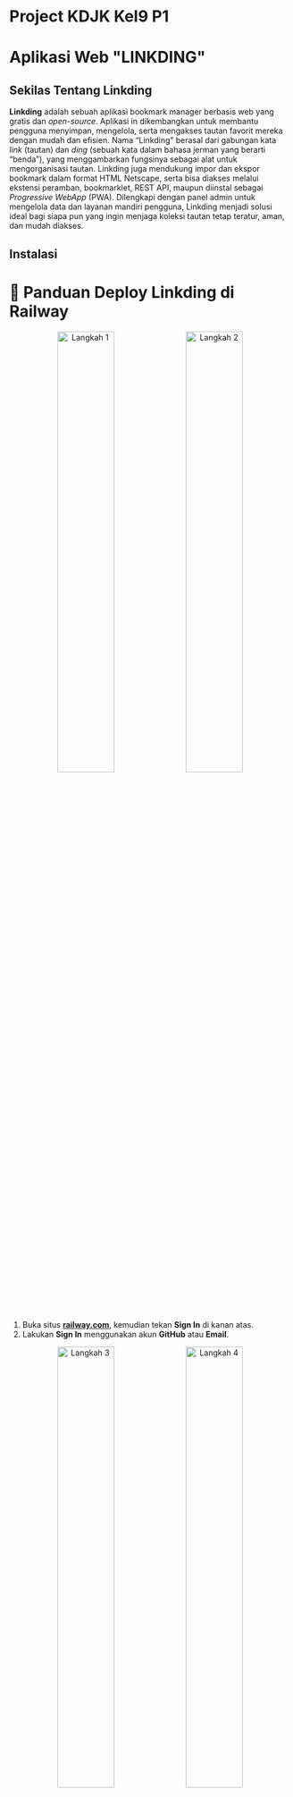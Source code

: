 # Project KDJK Kel9 P1

# Aplikasi Web "LINKDING"

## Sekilas Tentang Linkding

**Linkding** adalah sebuah aplikasi bookmark  manager berbasis web yang gratis dan *open-source*. Aplikasi in dikembangkan untuk membantu pengguna menyimpan, mengelola, serta mengakses tautan favorit mereka dengan mudah dan efisien. Nama “Linkding” berasal dari gabungan kata *link* (tautan) dan *ding* (sebuah kata dalam bahasa jerman yang berarti “benda”), yang menggambarkan fungsinya sebagai alat untuk mengorganisasi tautan. Linkding juga mendukung impor dan ekspor bookmark dalam format HTML Netscape, serta bisa diakses melalui ekstensi peramban, bookmarklet, REST API, maupun diinstal sebagai *Progressive WebApp* (PWA). Dilengkapi dengan panel admin untuk mengelola data dan layanan mandiri pengguna, Linkding menjadi solusi ideal bagi siapa pun yang ingin menjaga koleksi tautan tetap teratur, aman, dan mudah diakses.


## Instalasi 
# 🚀 Panduan Deploy Linkding di Railway

<p align="center">
  <img src="https://github.com/user-attachments/assets/b3558f1a-b66b-4077-85f0-88dded4af6a6" alt="Langkah 1" width="45%" />
  <img src="https://github.com/user-attachments/assets/1c555b76-f3c7-4637-857b-b35d89ee3104" alt="Langkah 2" width="45%" />
</p>


1. Buka situs [**railway.com**](https://railway.com), kemudian tekan **Sign In** di kanan atas.  
2. Lakukan **Sign In** menggunakan akun **GitHub** atau **Email**.  

<p align="center">
  <img src="https://github.com/user-attachments/assets/0432ff09-9b0b-4009-b0e4-1c1e5eb277d9" alt="Langkah 3" width="45%" />
  <img src="https://github.com/user-attachments/assets/86563b2c-eb4c-44db-b4ba-3c9d27c519fc" alt="Langkah 4" width="45%" />
</p>

3. Setelah berhasil masuk, buka **Dashboard** di kanan atas.  
4. Tekan tombol **Create New Project**.  

<p align="center">
  <img src="https://github.com/user-attachments/assets/2f4d8e08-64e2-41e1-84c7-7bccb2b664b6" alt="Langkah 5" width="45%" />
  <img src="https://github.com/user-attachments/assets/10120648-94a5-46b5-b3f6-1b0d72d0a098" alt="Langkah 6" width="45%" />
</p>

5. Pilih opsi **Docker Image**.  
6. Masukkan `sissbruecker/linkding:1.44.1-plus-alpine` sebagai sumber image Linkding.  

<p align="center">
  <img src="https://github.com/user-attachments/assets/70510fe0-6bde-48a8-a627-568642952b0b" alt="Langkah 7" width="45%" />
  <img src="https://github.com/user-attachments/assets/faa826f2-193e-494c-b995-4286e62e50eb" alt="Langkah 8" width="45%" />
</p>

7. Tunggu hingga Railway memuat Docker image Linkding.  
8. Setelah image berhasil dimuat, buka tab **Variables**.  

<p align="center">
  <img src="https://github.com/user-attachments/assets/756851fd-bd69-4fc5-b614-7a9ec44fb369" alt="Langkah 9" width="45%" />
  <img src="https://github.com/user-attachments/assets/6948a12d-ffc8-4ee9-8236-04e6e8ee70e0" alt="Langkah 10" width="45%" />
</p>

9. Tekan tombol **Raw Editor**.
10. Masukkan environment variable berikut:  

    ```env
    PORT="9090"
    LD_BIND_ADDRESS="0.0.0.0"
    LD_PORT="$PORT"
    LD_SUPERUSER_NAME="kelompok9"
    LD_SUPERUSER_PASSWORD="987654321"
    ```
<p align="center">
  <img src="https://github.com/user-attachments/assets/28e2fc13-254d-4e80-8e01-620c78751afa" alt="Langkah 11" width="45%" />
  <img src="https://github.com/user-attachments/assets/1cde559f-a0b0-47bb-b7d2-5133f238a1b5" alt="Langkah 12" width="45%" />
</p>

11. Tekan tombol **Update Variables** (berwarna biru).  
12. Setelah di-update, akan muncul notifikasi di kiri atas.
    
<p align="center">
  <img src="https://github.com/user-attachments/assets/5ee5b21d-5087-4db3-bb61-e06a2b91ea2a" alt="Langkah 13" width="45%" />
  <img src="https://github.com/user-attachments/assets/ecbbdcba-4e77-4272-80bd-06022ccf209b" alt="Langkah 14" width="45%" />
</p>

13. Tekan tombol **Deploy** pada notifikasi tersebut untuk menyimpan perubahan.  
14. Setelah proses deploy selesai, buka tab **Settings**.  

<p align="center">
  <img src="https://github.com/user-attachments/assets/fabb5e67-94df-44ac-8294-52c298a66f31" alt="Langkah 15" width="45%" />
  <img src="https://github.com/user-attachments/assets/70c94e7e-60d0-4214-a1e8-2ca01864b29b" alt="Langkah 16" width="45%" />
</p>

15. Pada bagian **Networking**, tekan tombol **Generate Domain** untuk membuat link situs.  
16. 🎉 **Link Hosting Linkding berhasil dideploy!**









## Cara Pemakaian

- Tampilan aplikasi web
1. Landing Page
   ![Halaman utama](https://github.com/bunyamin88/Projek_KDJK_kel5_P1/blob/main/SS%20Web/Screenshot%202024-10-10%20140835.png)
   Tampilan utama aplikasi web memberikan pengguna akses langsung ke fitur-fitur utama aplikasi. Pada halaman ini, pengguna dapat melihat menu navigasi, dan dari sana pengguna bisa mengakses berbagai bagian aplikasi seperti koleksi data dan lainnya.

- Fungsi-fungsi utama
2. Login
   ![Halaman user](https://github.com/bunyamin88/Projek_KDJK_kel5_P1/blob/main/SS%20Web/Screenshot%202024-10-10%20142736.png)
   Untuk dapat menggunakan fitur secara penuh, pengguna perlu melakukan login. Di halaman user settings ini, pengguna akan melakukan autentikasi, biasanya dengan username dan password yang telah ditentukan.
   
3. Collections
   ![Halaman Collection](https://github.com/bunyamin88/Projek_KDJK_kel5_P1/blob/main/SS%20Web/Screenshot%202024-10-10%20191618.png)
   xxx
   
- Isi dengan data real/dummy (jangan kosongan) dan sertakan beberapa screenshot
4. Create New Data
   ![membuat data 1](https://github.com/bunyamin88/Projek_KDJK_kel5_P1/blob/main/SS%20Web/Screenshot%202024-10-10%20192004.png)
   ![membuat data 2](https://github.com/bunyamin88/Projek_KDJK_kel5_P1/blob/main/SS%20Web/Screenshot%202024-10-10%20192102.png)
  xxx
  
5. Customize
   ![Halaman kustomisasi](https://github.com/bunyamin88/Projek_KDJK_kel5_P1/blob/main/SS%20Web/Screenshot%202024-10-10%20191645.png)
   Aplikasi ini memungkinkan pengguna untuk mengkustomisasi tampilan web sesuai dengan preferensi mereka. Pengguna dapat mengubah tema, tata letak, atau warna antarmuka aplikasi.
   
6. Shortcut
    ![Shortcut](https://github.com/bunyamin88/Projek_KDJK_kel5_P1/blob/main/SS%20Web/Screenshot%202024-10-10%20191656.png)
   xxxx

**Tips Penggunaaan**: 
Untuk memaksimalkan penggunaan aplikasi web ini, pastikan untuk login terlebih dahulu agar dapat mengakses semua fitur, serta gunakan shortcut untuk navigasi yang lebih cepat. Di bagian *Collections*, kelola data dengan cermat dan selalu simpan perubahan setelah mengedit. Jika baru mencoba fitur baru, gunakan data dummy terlebih dahulu agar data real tetap aman. Manfaatkan fitur kustomisasi tampilan, seperti *dark mode* atau pengaturan font, untuk kenyamanan penggunaan, terutama jika digunakan dalam waktu lama. Terakhir, pantau log aktivitas secara berkala untuk memantau perubahan atau aktivitas yang terjadi di aplikasi.

## Fitur/Penggunaan App
<img width="1519" height="740" alt="image" src="https://github.com/user-attachments/assets/5599a19f-83f2-4f64-8257-20a58e409e7d" />

### Bookmarks 
“tugassss” dan “nala” adalah dua bookmark yang berhasil ditambahkan oleh pengguna. Masing-masing bookmark memiliki tag berbeda (#2 dan #nala) untuk mengelompokkan topik.
Setiap bookmark bisa:
- View: membuka link di tab baru.
- Edit: mengubah judul, tag, atau deskripsi.
- Archive: menandai link agar tidak tampil di daftar utama.
- Remove: menghapus link dari sistem.

Ini menunjukkan bahwa fungsi CRUD (Create, Read, Update, Delete) dalam aplikasi Linkding berjalan normal.

### Kolom pencarian (search)
“Search for words or #tags” disini kita bisa mengetik kata kunci atau tag seperti “tugas” atau “#2” untuk memfilter bookmark tertentu. Fitur ini membantu pengguna menemukan link dengan cepat tanpa harus scroll panjang.

### Tags (kanan bawah)
Terdapat dua tag aktif:
- 2
- Nala

Tag ini muncul otomatis dari setiap bookmark yang dibuat. Klik salah satu tag (misalnya “2”), maka aplikasi hanya menampilkan bookmark dengan tag tersebut. Fungsi tag ini mirip seperti “kategori” di aplikasi pencatat atau bookmark online lainnya seperti Pocket atau Raindrop.

### Bundles (kanan atas)
Di sini muncul satu bundle bernama “nala”.
Bundle digunakan untuk mengelompokkan beberapa tag menjadi satu grup besar. Contohnya, bundle “Kuliah” bisa berisi tag #tugas, #referensi, dan #deadline. Ini memudahkan pengguna untuk mengelola banyak tag sekaligus.

### Navigasi dan antarmuka
Di bawah daftar bookmark ada navigasi: “Previous | 1 | Next”
Menandakan bahwa aplikasi sudah siap menampilkan bookmark dalam jumlah banyak dengan sistem pagination (halaman 1, 2, dst). Tombol di bagian atas:
- Add Bookmark: untuk menambah data baru.
- Settings: mengatur preferensi aplikasi (seperti API key, tampilan, dan backup data).
- Logout: keluar dari akun pengguna.


## Pembahasan
Linkding adalah aplikasi web open-source untuk mengelola dan menyimpan tautan atau bookmark. Fungsinya mirip seperti layanan “Pocket” atau “Raindrop.io”, namun Linkding bisa di-host secara mandiri di server pribadi atau platform seperti Docker dan Railway. Aplikasi ini memungkinkan pengguna untuk menyimpan, menandai (tag), mencari, dan mengelola koleksi tautan dari berbagai sumber dengan cepat dan efisien. Selain itu, Linkding memiliki antarmuka sederhana dan ringan, sehingga cocok digunakan untuk pengguna pribadi maupun tim kecil yang ingin mengarsipkan referensi daring mereka.

Menurut saya, Linkding merupakan solusi yang ideal untuk pengguna yang ingin mengelola bookmark secara mandiri tanpa harus bergantung pada layanan komersial.
Aplikasi ini menawarkan keseimbangan antara kesederhanaan tampilan, kecepatan akses, dan fitur-fitur penting yang dibutuhkan pengguna sehari-hari seperti tag, pencarian cepat, serta ekstensi browser untuk menambahkan tautan langsung. Selain itu, karena bersifat open-source, aplikasi ini mudah dimodifikasi dan disesuaikan untuk kebutuhan pribadi. Namun bagi pengguna awam, proses instalasi awal bisa terasa cukup rumit karena melibatkan konfigurasi Docker, database, atau environment variable.

### Kelebihan Linkding

1. **Open-source dan gratis** – bisa digunakan tanpa biaya lisensi dan dikustomisasi sesuai kebutuhan.
2. **Ringan dan cepat** – antarmuka minimalis membuat performanya efisien bahkan di server kecil.
3. **Mendukung tag dan pencarian cepat** – memudahkan pengelompokan dan pencarian bookmark.
4. **Bisa di-host sendiri (self-hosted)** – pengguna memiliki kendali penuh terhadap data tanpa risiko privasi dari pihak ketiga.
5. **Ekstensi browser & API** – mendukung penambahan bookmark langsung dari Chrome, Firefox, atau melalui API.
6. **Mendukung multi-user** – bisa digunakan bersama dalam satu server dengan akun berbeda.
7. **Mendukung integrasi database** – kompatibel dengan SQLite untuk penggunaan sederhana dan PostgreSQL untuk skala lebih besar.
   
### Kekurangan Linkding

1. **Proses instalasi cukup teknis** – butuh pemahaman dasar tentang Docker dan konfigurasi environment.
2. **Tampilan antarmuka sangat sederhana** – meski ringan, tampilannya kurang menarik bagi sebagian pengguna.
3. **Tidak memiliki fitur backup otomatis berbasis cloud** – pengguna harus melakukan backup manual.
4. **Fitur kolaborasi terbatas** – tidak ada sistem berbagi bookmark real-time antar pengguna seperti di aplikasi berbasis cloud.
5. **Kurang integrasi sosial** – tidak seperti Pocket atau Raindrop.io yang memungkinkan berbagi ke komunitas.

### Perbandingan Linkding dengan Aplikasi Web Sejenis

#### 1. **Linkding vs Raindrop.io**

| Aspek                            | Linkding                                                  | Raindrop.io                          |
| -------------------------------- | --------------------------------------------------------- | ------------------------------------ |
| **Hosting**                      | Self-hosted, bisa dijalankan di Railway, Docker, atau VPS | Berbasis cloud                       |
| **Kustomisasi**                  | Bebas modifikasi karena open-source                       | Tidak bisa diubah (tertutup)         |
| **Sinkronisasi antar perangkat** | Manual (via server sendiri)                               | Otomatis dan real-time               |
| **Tampilan UI**                  | Minimalis, fungsional                                     | Sangat modern dan estetis            |
| **Dukungan ekstensi browser**    | Ya                                                        | Ya                                   |
| **Fitur kolaborasi**             | Terbatas                                                  | Ada fitur tim dan folder kolaboratif |

Kesimpulan: Pocket lebih ramah bagi pengguna umum, tapi Linkding unggul dalam hal privasi dan kendali data pribadi.

#### 2. **Linkding vs Pocket**

| Aspek                    | Linkding                            | Pocket                                               |
| ------------------------ | ----------------------------------- | ---------------------------------------------------- |
| **Kepemilikan Data**     | Self-hosted (data milik pengguna)   | Data disimpan di server Pocket                       |
| **Biaya**                | Gratis (open-source)                | Gratis dengan fitur terbatas, versi premium berbayar |
| **Privasi**              | Sangat tinggi karena server pribadi | Bergantung pada kebijakan Pocket                     |
| **Antarmuka**            | Sederhana dan ringan                | Lebih modern dan interaktif                          |
| **Fitur tambahan**       | Tag, pencarian cepat, API           | Artikel rekomendasi, highlight teks, sinkronisasi    |
| **Kemudahan penggunaan** | Butuh setup manual (Docker)         | Siap pakai (langsung registrasi)                     |

Kesimpulan: Raindrop.io lebih unggul untuk kolaborasi dan tampilan modern, tetapi Linkding lebih cocok bagi pengguna yang mengutamakan privasi, kontrol penuh, dan kecepatan.

## Kesimpulan

Atomic Data menawarkan fleksibilitas tinggi dalam pengelolaan data terstruktur dengan skema yang fleksibel, validasi tipe yang ketat, serta kemampuan audit dan versioning yang baik. Namun, untuk kasus penggunaan tertentu seperti skala besar, data internal, atau data multimedia, aplikasi lain seperti RDF, JSON-LD, dan GraphQL mungkin lebih tepat digunakan. Atomic Data unggul dalam kasus di mana interoperabilitas, auditabilitas, dan konektivitas data terdesentralisasi sangat dibutuhkan.


## Referensi

(https://docs.atomicdata.dev/)
